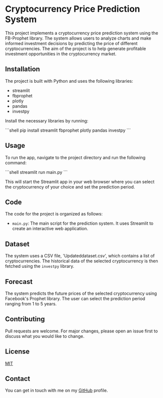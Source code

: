 
# Cryptocurrency Price Prediction System

This project implements a cryptocurrency price prediction system using the FB-Prophet library. The system allows users to analyze charts and make informed investment decisions by predicting the price of different cryptocurrencies. The aim of the project is to help generate profitable investment opportunities in the cryptocurrency market.

## Installation

The project is built with Python and uses the following libraries: 
- streamlit
- fbprophet
- plotly
- pandas
- investpy

Install the necessary libraries by running:

\```shell
pip install streamlit fbprophet plotly pandas investpy
\```

## Usage

To run the app, navigate to the project directory and run the following command:

\```shell
streamlit run main.py
\```

This will start the Streamlit app in your web browser where you can select the cryptocurrency of your choice and set the prediction period.

## Code

The code for the project is organized as follows:

- `main.py`: The main script for the prediction system. It uses Streamlit to create an interactive web application.

## Dataset

The system uses a CSV file, 'Updateddataset.csv', which contains a list of cryptocurrencies. The historical data of the selected cryptocurrency is then fetched using the `investpy` library.

## Forecast

The system predicts the future prices of the selected cryptocurrency using Facebook's Prophet library. The user can select the prediction period ranging from 1 to 5 years.

## Contributing

Pull requests are welcome. For major changes, please open an issue first to discuss what you would like to change.

## License

[MIT](https://choosealicense.com/licenses/mit/)

## Contact

You can get in touch with me on my [GitHub](https://github.com/MGJillaniMughal) profile.
